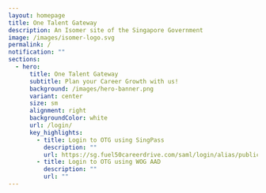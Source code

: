 ```yaml
---
layout: homepage
title: One Talent Gateway
description: An Isomer site of the Singapore Government
image: /images/isomer-logo.svg
permalink: /
notification: ""
sections:
  - hero:
      title: One Talent Gateway
      subtitle: Plan your Career Growth with us!
      background: /images/hero-banner.png
      variant: center
      size: sm
      alignment: right
      backgroundColor: white
      url: /login/
      key_highlights:
        - title: Login to OTG using SingPass
          description: ""
          url: https://sg.fuel50careerdrive.com/saml/login/alias/publicservicesdivsingapore
        - title: Login to OTG using WOG AAD
          description: ""
          url: ""
---
```

